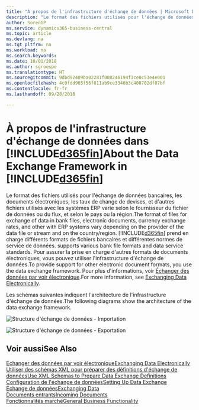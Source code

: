 ```yaml
---
title: "À propos de l'infrastructure d'échange de données | Microsoft Docs"
description: "Le format des fichiers utilisés pour l'échange de données bancaires, les documents électroniques, les taux de change de devises, et d'autres fichiers utilisés avec les systèmes ERP varie selon le fournisseur du fichier de données ou du flux, et selon le pays ou la région."
author: SorenGP
ms.service: dynamics365-business-central
ms.topic: article
ms.devlang: na
ms.tgt_pltfrm: na
ms.workload: na
ms.search.keywords: 
ms.date: 10/01/2018
ms.author: sgroespe
ms.translationtype: HT
ms.sourcegitcommit: 9dbd92409ba02281f008246194f3ce0c53e4e001
ms.openlocfilehash: 4c0fdd965f56f811ab9ce3346b3c408702df87bf
ms.contentlocale: fr-fr
ms.lasthandoff: 09/28/2018

---
```

# <a name="about-the-data-exchange-framework-in-included365finincludesd365finmdmd"></a><span data-ttu-id="6e8b8-103">À propos de l'infrastructure d'échange de données dans [!INCLUDE[d365fin](includes/d365fin_md.md)]</span><span class="sxs-lookup"><span data-stu-id="6e8b8-103">About the Data Exchange Framework in [!INCLUDE[d365fin](includes/d365fin_md.md)]</span></span>
<span data-ttu-id="6e8b8-104">Le format des fichiers utilisés pour l'échange de données bancaires, les documents électroniques, les taux de change de devises, et d'autres fichiers utilisés avec les systèmes ERP varie selon le fournisseur du fichier de données ou du flux, et selon le pays ou la région.</span><span class="sxs-lookup"><span data-stu-id="6e8b8-104">The format of files for exchange of data in bank files, electronic documents, currency exchange rates, and other with ERP systems vary depending on the provider of the data file or stream and on the country/region.</span></span> [!INCLUDE[d365fin](includes/d365fin_md.md)] <span data-ttu-id="6e8b8-105">prend en charge différents formats de fichiers bancaires et différentes normes de service de données.</span><span class="sxs-lookup"><span data-stu-id="6e8b8-105"> supports various bank file formats and data service standards.</span></span> <span data-ttu-id="6e8b8-106">Pour assurer la prise en charge d'autres formats de documents électroniques, vous pouvez utiliser l'infrastructure d'échange de données.</span><span class="sxs-lookup"><span data-stu-id="6e8b8-106">To provide support for other electronic document formats, you use the data exchange framework.</span></span> <span data-ttu-id="6e8b8-107">Pour plus d'informations, voir [Échanger des données par voir électronique](across-data-exchange.md).</span><span class="sxs-lookup"><span data-stu-id="6e8b8-107">For more information, see [Exchanging Data Electronically](across-data-exchange.md).</span></span>    

 <span data-ttu-id="6e8b8-108">Les schémas suivantes indiquent l'architecture de l'infrastructure d'échange de données.</span><span class="sxs-lookup"><span data-stu-id="6e8b8-108">The following diagrams show the architecture of the data exchange framework.</span></span>  

 ![Structure d'échange de données &#45; Importation](media/across-data-exchange/dataexchangeframework_import.png)  

 ![Structure d'échange de données &#45; Exportation](media/across-data-exchange/dataexchangeframework_export.png)  

## <a name="see-also"></a><span data-ttu-id="6e8b8-111">Voir aussi</span><span class="sxs-lookup"><span data-stu-id="6e8b8-111">See Also</span></span>  
[<span data-ttu-id="6e8b8-112">Échanger des données par voir électronique</span><span class="sxs-lookup"><span data-stu-id="6e8b8-112">Exchanging Data Electronically</span></span>](across-data-exchange.md)  
[<span data-ttu-id="6e8b8-113">Utiliser des schémas XML pour préparer des définitions d'échange de données</span><span class="sxs-lookup"><span data-stu-id="6e8b8-113">Use XML Schemas to Prepare Data Exchange Definitions</span></span>](across-how-to-use-xml-schemas-to-prepare-data-exchange-definitions.md)  
[<span data-ttu-id="6e8b8-114">Configuration de l'échange de données</span><span class="sxs-lookup"><span data-stu-id="6e8b8-114">Setting Up Data Exchange</span></span>](across-set-up-data-exchange.md)  
[<span data-ttu-id="6e8b8-115">Échange de données</span><span class="sxs-lookup"><span data-stu-id="6e8b8-115">Exchanging Data</span></span>](across-exchange-data.md)  
[<span data-ttu-id="6e8b8-116">Documents entrants</span><span class="sxs-lookup"><span data-stu-id="6e8b8-116">Incoming Documents</span></span>](across-income-documents.md)  
[<span data-ttu-id="6e8b8-117">Fonctionnalités marché</span><span class="sxs-lookup"><span data-stu-id="6e8b8-117">General Business Functionality</span></span>](ui-across-business-areas.md)  

